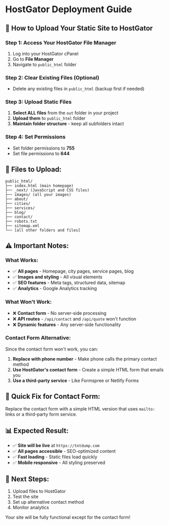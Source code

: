 # HostGator Deployment Guide

## 🚀 How to Upload Your Static Site to HostGator

### **Step 1: Access Your HostGator File Manager**
1. Log into your HostGator cPanel
2. Go to **File Manager**
3. Navigate to `public_html` folder

### **Step 2: Clear Existing Files (Optional)**
- Delete any existing files in `public_html` (backup first if needed)

### **Step 3: Upload Static Files**
1. **Select ALL files** from the `out` folder in your project
2. **Upload them** to `public_html` folder
3. **Maintain folder structure** - keep all subfolders intact

### **Step 4: Set Permissions**
- Set folder permissions to **755**
- Set file permissions to **644**

## 📁 **Files to Upload:**
```
public_html/
├── index.html (main homepage)
├── _next/ (JavaScript and CSS files)
├── images/ (all your images)
├── about/
├── cities/
├── services/
├── blog/
├── contact/
├── robots.txt
├── sitemap.xml
└── [all other folders and files]
```

## ⚠️ **Important Notes:**

### **What Works:**
- ✅ **All pages** - Homepage, city pages, service pages, blog
- ✅ **Images and styling** - All visual elements
- ✅ **SEO features** - Meta tags, structured data, sitemap
- ✅ **Analytics** - Google Analytics tracking

### **What Won't Work:**
- ❌ **Contact form** - No server-side processing
- ❌ **API routes** - `/api/contact` and `/api/quote` won't function
- ❌ **Dynamic features** - Any server-side functionality

### **Contact Form Alternative:**
Since the contact form won't work, you can:
1. **Replace with phone number** - Make phone calls the primary contact method
2. **Use HostGator's contact form** - Create a simple HTML form that emails you
3. **Use a third-party service** - Like Formspree or Netlify Forms

## 🔧 **Quick Fix for Contact Form:**
Replace the contact form with a simple HTML version that uses `mailto:` links or a third-party form service.

## 📊 **Expected Result:**
- ✅ **Site will be live** at `https://tntdump.com`
- ✅ **All pages accessible** - SEO-optimized content
- ✅ **Fast loading** - Static files load quickly
- ✅ **Mobile responsive** - All styling preserved

## 🎯 **Next Steps:**
1. Upload files to HostGator
2. Test the site
3. Set up alternative contact method
4. Monitor analytics

Your site will be fully functional except for the contact form!
